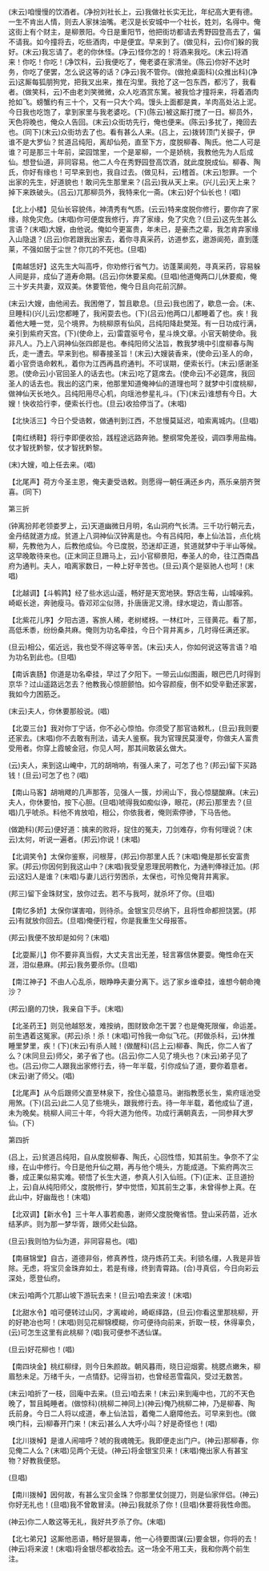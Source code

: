 <!-- { "loadSidebar": true } -->
(末云)咱慢慢的饮酒者。(净扮刘社长上，云)我做社长实无比，年纪高大更有德。一生不肯出人情，则去人家抹油嘴。老汉是长安城中一个社长，姓刘，名得中。俺这街上有个财主，是柳景阳。今日是重阳节，他把街坊都请去秀野园登高去了，偏不请我。如今撞将去，吃些酒肉，中是便宜。早来到了。(做见科，云)你们躲的我好。(末云)我忘请了。老的你休怪。(净云)怪你怎的！将酒来我吃。(末云)将酒来！你吃！你吃！(净饮科，云)我便吃了，俺老婆在家清坐。(陈云)你好不达时务，你吃了便罢，怎么说这等的话？(净云)我不管你。(做抢桌面科)(众推出科)(净云)这厮每狐朋狗党，把我叉出来，推在沟里。我抢了这一包东西，都污了，我看者。(做笑科，云)不由老刘笑微微，众人吃酒赏东篱。被我恰才撞将来，将着酒肉抢如飞。螃蟹约有三十个，又有一只大个鸡。馒头上面都是粪，羊肉高处沾上泥。今日我也吃饱了，拿到家里与我老婆吃。(下)(陈云)被这厮打搅了一日。柳员外，天色将晚也，俺众人告回。(末云)众街坊先行，俺也便来。(陈云)多扰了，掩回去也。(同下)(末云)众街坊去了也。看有甚么人来。(吕上，云)拨转顶门关捩子，伊谁不是大罗仙？贫道吕纯阳，离却仙苑，直至下方，度脱柳春、陶氏。他二人可是谁？可是那三十年前，梁园馆里，一个是翠柳，一个是娇桃，我教他先为人后成仙。想登仙道，非同容易。他二人今在秀野园登高饮酒，就此度脱成仙。柳春、陶氏，你好有缘也！可早来到也，我自过去。(做见科，云)稽首。(末云)恕罪。一个出家的先生，好道貌也！敢问先生那里来？(吕云)我从天上来。(兴儿云)天上来？掉下来跌破头。(吕云)兀那柳员外，我特来化一斋。(末云)好个仙长也！(唱)

【北上小楼】见仙长容貌伟，神清秀有气质。(云云)特来度脱你修行，要你弃了家缘，除免灾危。(末唱)你可便度我修行，弃了家缘，免了灾危？(旦云)这先生甚么言语？(末唱)大嫂，由他说。俺如今更富贵，年未已，是豪杰之辈，我怎肯弃家缘入山隐退？(吕云)你若跟我出家去，着你寻真采药，访道参玄，遨游阆苑，直到蓬莱，不强如居于尘世？你兀的不死也。(旦唱)

【南越恁好】这先生大叫高呼，你劝修行省气力。访蓬莱阆苑，寻真采药，容易躲人间是非，成仙了道寿命期。(吕云)你休要呆痴。(旦唱)他道俺两口儿休要痴，俺三十岁夫共妻，双双美。休要管他，俺今日且向花前沉醉。

(末云)大嫂，由他闹去。我困倦了，暂且歇息。(旦云)我也困了，歇息一会。(末、旦睡科)(兴儿云)您都睡了，我闲耍去也。(下)(吕云)他两口儿都睡着了也。疾！我着他大睡一觉，见个境界。为桃柳原有仙风，吕纯阳降赴樊笼。有一日功成行满，亲引到紫府天宫。(下)(使命上，云)雷霆驱号令，星斗焕文章。小官天朝使命。我非凡人。乃上八洞神仙张四郎是也。奉纯阳师父法旨，教我梦境中引度柳春与陶氏，走一遭去。早来到也。柳春接圣旨！(末云)大嫂装香来，(使命云)圣人的命，着小官赍诰命敕札，着你为江西再昌府通判。不可误期，便索长行。(末云)感谢圣恩。(使命云)小官回圣人的话去也。(末云)吃了筵席去。(使命云)不必筵席，我回圣人的话去也。我出的这门来，他那里知道俺神仙的道理也呵？就梦中引度桃柳，做神仙天长地久。吕纯阳用尽心机，向瑶池参星礼斗。(下)(末云)谁想有今日。大嫂！快收拾行李，便索长行也。(旦云)收拾停当了。(末唱)

【北快活三】今日个受诰敕，做通判到江西，不怠慢莫延迟，咱索离城内。(旦唱)

【南红绣鞋】将行李即便收拾，践程途远路奔驰。整纲常免差役，调四季用盐梅。仗才智抚黔黎，仗才智抚黔黎。

(末)大嫂，咱上任去来。(唱)

【北尾声】荷方今圣主恩，俺夫妻受诰敕。则愿得一朝任满还乡内，燕乐亲朋齐贺喜。(同下)


第三折

(钟离扮邦老领娄罗上，云)天道幽微日月明，名山洞府气长清。三千功行朝元去，金丹结就道方成。贫道上八洞神仙汉钟离是也。今有吕纯阳，奉上仙法旨，点化桃柳，先教他为人，后教他成仙。今已度脱，恐迷却正道，贫道就梦中于半山等候。这早晚敢待来也。(正末同正旦跚马上，云)小官柳景阳，奉圣人的命，往江西南昌府为通判。夫人，咱离家数日，一种上好辛苦也。(旦云)真个是驱驰人也呵！(末唱)

【北越调】【斗鹌鹑】经了些水远山遥，畅好是天宽地狭。野店生莓，山城噪鸦。崎岖长途，奔驰瘦马。昏邓邓尘似筛，扑唐唐泥又滑。绿水堤边，青山那答。

【北紫花儿序】夕阳古道，客旅人稀，老树槎枒。一林红叶，三径黄花。看了那，高低禾黍，纷纷桑共麻。俺则为功名牵挂，今日个背井离乡，几时得任满还家。

(旦云)相公，偌近远，我也受不得这等辛苦。(末云)夫人，你如何说这等言语？咱为功名到此也。(旦唱)

【南诉衷肠】你道是功名牵挂，早过了夕阳下。一带云山似图画，眼巴巴几时得到京华？过山遥路远怎去？他教我心惊胆颤怕。如今容颜瘦，倒不如受辛勤还家罢，我如今力困筋乏。

(末云)夫人，你休要那般说。(唱)

【北耍三台】我对你丁宁话，你不必心惊怕。你须受了那官诰敕札，(旦云)我则要还家去。(末唱)你不去敢有刑法，请夫人鉴察。我为官理民莫漫夸，你做夫人富贵受用者。你穿上霞帔金冠，你见人呵，那其间敢装幺做大。

(云)夫人，来到这山崦中，兀的胡哨响，有强人来了，可怎了也？(邦云)留下买路钱！(旦云)可怎了也？(唱)

【南山马客】胡哨飕的几声那答，见强人一簇，炒闹山下，我心惊腿酸麻。(末云)夫人，你休要怕，按下心胆。(旦唱)唬得我如痴似诤，眼花，(邦云)那里去？(旦唱)几乎唬杀。料他不肯放咱，相公，你依我者，俺则索停骖，下马告他。

(做跪科)(邦云)便好道：擒来的败将，捉住的冤夫，刀剑难存，你有何理说？(末云)太何，听说一遍者。(邦云)你说！(末唱)

【北调笑令】太保你鉴察，问根芽，(邦云)你那里人氏？(末唱)俺是那长安富贵家。(邦云)你因何到我这山中？(末唱)我受皇恩理民明教化，为通判俸禄迁加。(邦云)这妇人是谁？(末唱)与妻儿远行劳困杀，太保也，可怜见俺背井离家。

(邦三)留下金珠财宝，放你过去。若不与我呵，就杀坏了你。(旦唱)

【南忆多娇】太保你谋害咱，则待杀。金银宝贝尽纳下，且将性命都担饶罢。(邦云)有就放你回去。(旦唱)俺便行程，你是我重生父母报答。

(邦云)我便不放却是如何？(末唱)

【北耍厮儿】你不要非真当假，大丈夫言出无差，轻言寡信休要耍。俺性命在天涯，泪似悬麻。(邦云)我务要杀你。(旦唱)

【南江神子】不由人心乱杀，眼睁睁夫妻分离下。远了家乡谁牵挂，谁想今朝命掩沙？

(邦云)磨的刀快，我亲自下手。(末唱)

【北圣药王】则见他越怒发，难按纳，图财致命怎干罢？也是俺死限催，命运差。前生遇着这冤家。(邦云)杀！杀！(末唱)可怜我一命似飞花。(邦做杀科，云)休推睡里梦里，疾！(下)(末云)有杀人贼！(做醒科)(吕上云)柳春、陶氏，你二人省了么？(末同旦云)师父，弟子省了也。(吕云)你二人见了境头也？(末云)弟子见了也。(吕云)你二人跟我出家修行去，待一年半载，引你成仙了道，要你着意者。(末云)谢了师父。(唱)

【北尾声】从今后跟师父直至林泉下，拴住心猿意马。谢指教愿长生，紫府瑶池受用煞。(下)(吕云)此二人见了些境头，跟我修行去。待一年半载，着他成仙了道，未为晚矣。桃柳人间三十年，今将大道为他传。功成行满朝真去，一同参拜大罗仙。(下)


第四折

(吕上，云)贫道吕纯阳，自从度脱柳春、陶氏，心回性悟，知其前生。争奈不了尘缘，在山中修行。今日是他升仙之期，再与他个境头，方能成道。下紫府两次三番，成正果似易实难。顿悟了长生大道，参真人引入仙班。(下)(正末、正旦道扮上，云)自从纯阳师父，度脱修行，梦中觉悟，知其前生之事，未曾得参上真。在此山中，好幽哉也！(末唱)

【北双调】【新水令】三十年人事若痴愚，谢师父度脱俺省悟。登山采药苗，近水结茅庐。则为那一梦华胥，跟师父赴仙路。

(旦云)我则怕为仙为道，非同容易也。(唱)

【南昼锦堂】自古，道德非俗，修真养性，烧丹炼药工夫。利锁名缰，人我是非皆除。无虑，将宝贝金珠弃如土，若是有缘，终到青霄路。(合)寻真侣，今日向彩云深处，愿登仙府。

(末云)咱两个兀那山坡下游玩去来！(旦云)咱去来波！(末唱)

【北甜水令】咱可便转过山冈，才离峻岭，崎岖绎路，(旦云)你看这里那桃柳，开的好艳冶也呵！(末唱)则见花柳锦模糊，你可便待向前来，折取一枝，休得辜负，(云)可怎生这里有此桃柳？(唱)我可便参不透仙谋。

(旦云)好花柳也！(唱)

【南四块金】桃红柳绿，则今日朱颜故。朝风暮雨，晓日迎烟雾。桃腮点嫩朱，柳眉愁未足。万绪千头，一点情舒。记得当初，也曾经恶雪霜风，受过无数苦。

(末云)咱折了一枝，回庵中去来。(旦云)咱去来！(末云)来到庵中也，兀的不天色晚了，暂且盹睡者。(做惊科)(桃柳二神同上)(神云)俺乃桃柳二神，乃是柳春、陶氏前身。今日二人将以成道，奉上仙法旨，着俺二人磨障他去。可早来到也。(做唤门科，云)柳春开门来！(末云)甚么人大呼小叫？好是奇怪也！(唱)

【北川拨棹】是谁人闹喧呼？唬的我魂魄无。我即便走出门户。(神云)那柳春，你见俺二人么？(末唱)见两个无徒。(神云)将金银宝贝来！(末唱)俺出家人有甚宝物？好教我便怒。

(旦唱)

【南川拨棹】因何故，有甚么宝贝金珠？你那里仗剑提刀，则是仙家伴侣。(神云)你好无礼也！(旦唱)我不曾敢冒渎。(神云)我就杀了你！(旦唱)休要将我性命图。

(神云)你二人敢这等无礼，我好共歹杀了你。(末唱)

【北七弟兄】这厮他恶语，畅好是狠毒，他一心待要图谋(云)要金银，你将的去！(神云)将来波！(末唱)将金银尽都收拾去。这一场全不用工夫，我和你两个前生注。

